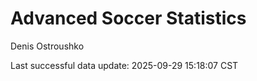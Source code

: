 # Advanced Soccer Statistics
Denis Ostroushko

<!-- gfm -->

Last successful data update: 2025-09-29 15:18:07 CST

